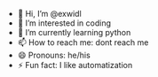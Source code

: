 - 👋 Hi, I’m @exwidl
- 👀 I’m interested in coding
- 🌱 I’m currently learning python
- 📫 How to reach me: dont reach me
- 😄 Pronouns: he/his
- ⚡ Fun fact: I like automatization

